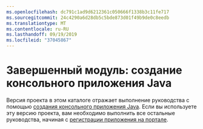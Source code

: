 ```yaml
---
ms.openlocfilehash: dc791c1ad9d6212361c050666f1338b3c11fe717
ms.sourcegitcommit: 24c4290a6d28db5c5bde873d01f49b9de0c8eedb
ms.translationtype: MT
ms.contentlocale: ru-RU
ms.lasthandoff: 09/19/2019
ms.locfileid: "37045867"
---
```

# <a name="completed-module-create-a-java-console-app"></a>Завершенный модуль: создание консольного приложения Java

Версия проекта в этом каталоге отражает выполнение руководства с помощью [создания консольного приложения Java](https://docs.microsoft.com/graph/tutorials/java?tutorial-step=1). Если вы используете эту версию проекта, вам необходимо выполнить все остальные руководства, начиная с [регистрации приложения на портале](https://docs.microsoft.com/graph/tutorials/java?tutorial-step=2).
